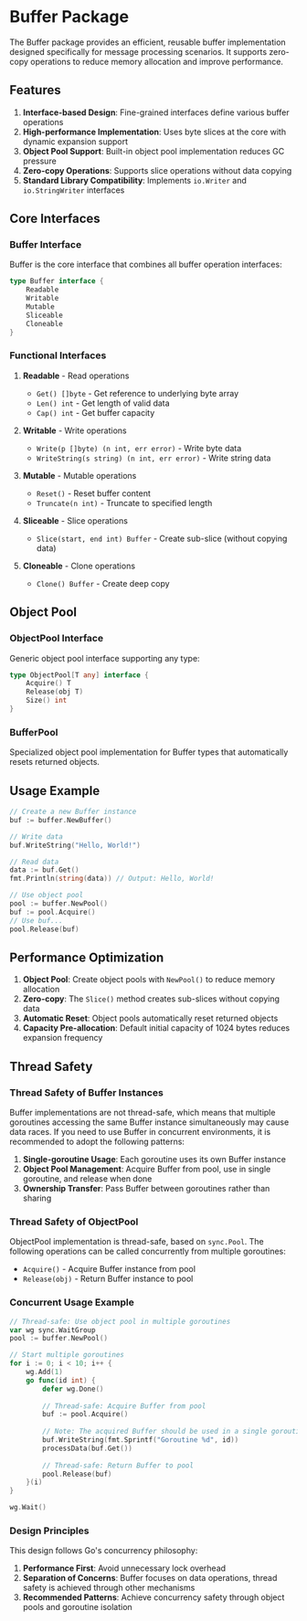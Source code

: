 # Buffer Package

The Buffer package provides an efficient, reusable buffer implementation designed specifically for message processing scenarios. It supports zero-copy operations to reduce memory allocation and improve performance.

## Features

1. **Interface-based Design**: Fine-grained interfaces define various buffer operations
2. **High-performance Implementation**: Uses byte slices at the core with dynamic expansion support
3. **Object Pool Support**: Built-in object pool implementation reduces GC pressure
4. **Zero-copy Operations**: Supports slice operations without data copying
5. **Standard Library Compatibility**: Implements `io.Writer` and `io.StringWriter` interfaces

## Core Interfaces

### Buffer Interface
Buffer is the core interface that combines all buffer operation interfaces:

```go
type Buffer interface {
    Readable
    Writable
    Mutable
    Sliceable
    Cloneable
}
```

### Functional Interfaces

1. **Readable** - Read operations
   - `Get() []byte` - Get reference to underlying byte array
   - `Len() int` - Get length of valid data
   - `Cap() int` - Get buffer capacity

2. **Writable** - Write operations
   - `Write(p []byte) (n int, err error)` - Write byte data
   - `WriteString(s string) (n int, err error)` - Write string data

3. **Mutable** - Mutable operations
   - `Reset()` - Reset buffer content
   - `Truncate(n int)` - Truncate to specified length

4. **Sliceable** - Slice operations
   - `Slice(start, end int) Buffer` - Create sub-slice (without copying data)

5. **Cloneable** - Clone operations
   - `Clone() Buffer` - Create deep copy

## Object Pool

### ObjectPool Interface
Generic object pool interface supporting any type:

```go
type ObjectPool[T any] interface {
    Acquire() T
    Release(obj T)
    Size() int
}
```

### BufferPool
Specialized object pool implementation for Buffer types that automatically resets returned objects.

## Usage Example

```go
// Create a new Buffer instance
buf := buffer.NewBuffer()

// Write data
buf.WriteString("Hello, World!")

// Read data
data := buf.Get()
fmt.Println(string(data)) // Output: Hello, World!

// Use object pool
pool := buffer.NewPool()
buf := pool.Acquire()
// Use buf...
pool.Release(buf)
```

## Performance Optimization

1. **Object Pool**: Create object pools with `NewPool()` to reduce memory allocation
2. **Zero-copy**: The `Slice()` method creates sub-slices without copying data
3. **Automatic Reset**: Object pools automatically reset returned objects
4. **Capacity Pre-allocation**: Default initial capacity of 1024 bytes reduces expansion frequency

## Thread Safety

### Thread Safety of Buffer Instances
Buffer implementations are not thread-safe, which means that multiple goroutines accessing the same Buffer instance simultaneously may cause data races. If you need to use Buffer in concurrent environments, it is recommended to adopt the following patterns:

1. **Single-goroutine Usage**: Each goroutine uses its own Buffer instance
2. **Object Pool Management**: Acquire Buffer from pool, use in single goroutine, and release when done
3. **Ownership Transfer**: Pass Buffer between goroutines rather than sharing

### Thread Safety of ObjectPool
ObjectPool implementation is thread-safe, based on `sync.Pool`. The following operations can be called concurrently from multiple goroutines:
- `Acquire()` - Acquire Buffer instance from pool
- `Release(obj)` - Return Buffer instance to pool

### Concurrent Usage Example

```go
// Thread-safe: Use object pool in multiple goroutines
var wg sync.WaitGroup
pool := buffer.NewPool()

// Start multiple goroutines
for i := 0; i < 10; i++ {
    wg.Add(1)
    go func(id int) {
        defer wg.Done()
        
        // Thread-safe: Acquire Buffer from pool
        buf := pool.Acquire()
        
        // Note: The acquired Buffer should be used in a single goroutine
        buf.WriteString(fmt.Sprintf("Goroutine %d", id))
        processData(buf.Get())
        
        // Thread-safe: Return Buffer to pool
        pool.Release(buf)
    }(i)
}

wg.Wait()
```

### Design Principles
This design follows Go's concurrency philosophy:
1. **Performance First**: Avoid unnecessary lock overhead
2. **Separation of Concerns**: Buffer focuses on data operations, thread safety is achieved through other mechanisms
3. **Recommended Patterns**: Achieve concurrency safety through object pools and goroutine isolation